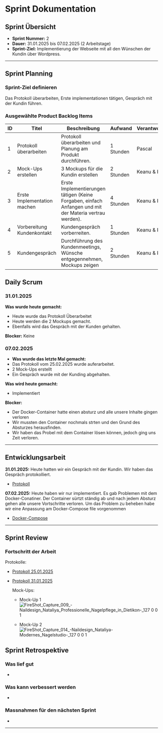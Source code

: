 # Sprint Dokumentation

## Sprint Übersicht

- **Sprint Nummer:** 2
- **Dauer:** 31.01.2025 bis 07.02.2025 (2 Arbeitstage)
- **Sprint-Ziel:** Implementierung der Webseite mit all den Wünschen der Kundin über Wordpress.

---

## Sprint Planning

### Sprint-Ziel definieren

Das Protokoll überarbeiten, Erste implementationen tätigen, Gespräch mit der Kundin führen.

### Ausgewählte Product Backlog Items

| ID  | Titel                                                 | Beschreibung                                                                                                                                                                                    | Aufwand   | Verantwortlich |
| --- | ----------------------------------------------------- | ----------------------------------------------------------------------------------------------------------------------------------------------------------------------------------------------- | --------- | -------------- |
| 1   | Protokoll überarbeiten                                | Protokoll überarbeiten und Planung am Produkt durchführen.                                                              | 1 Stunden | Pascal         |
| 2   | Mock-Ups erstellen                              | 3 Mockups für die Kundin erstellen                                                        | 2 Stunden | Keanu & Pascal        |
| 3   | Erste Implementation machen                           | Erste Implementierungen tätigen (Keine Forgaben, einfach Anfangen und mit der Materia vertrau werden).                                                                                   | 4 Stunden | Keanu & Pascal |
| 4   | Vorbereitung Kundenkontakt                            | Kundengespräch vorberreiten.                                                                                                                     | 1 Stunden | Keanu & Pascal |
| 5   | Kundengespräch                                        | Durchführung des Kundenmeetings, Wünsche entgegennehmen, Mockups zeigen | 2 Stunden | Keanu & Pascal |

## Daily Scrum

### 31.01.2025

**Was wurde heute gemacht:**
- Heute wurde das Protokoll Überarbeitet
-  Heute werden die 2 Mockups gemacht.
- Ebenfalls wird das Gespräch mit der Kunden gehalten.

 **Blocker:** Keine

  
### 07.02.2025
- **Was wurde das letzte Mal gemacht:**
- Das Protokoll vom 25.02.2025 wurde auferarbeitet.
- 2 Mock-Ups erstellt
- Ein Gespräch wurde mit der Kunding abgehalten.
 


 **Was wird heute gemacht:**
- Implementiert

 **Blocker:**
- Der Docker-Container hatte einen absturz und alle unsere Inhalte gingen verloren
- Wir mussten den Container nochmals strten und den Grund des Absturzes herausfinden.
- Wir haben das Probel mit dem Container lösen können, jedoch ging uns Zeit verloren.


---

## Entwicklungsarbeit

**31.01.2025:** Heute hatten wir ein Gespräch mit der Kundin. Wir haben das Gespräch protokolliert.
- [Protokoll]([https://github.com/Kurizaki/Nagelstudio-Naildesign-Nataliya/blob/main/Dokumentation/Technologie.md](https://github.com/Kurizaki/Nagelstudio-Naildesign-Nataliya/blob/main/Gespr%C3%A4chsprotokoll/Protokoll01_31.01.2025.md))


**07.02.2025:** Heute haben wir nur implementiert. Es gab Problemen mit dem Docker-Conatiner. Der Container sürtzt ständig ab und nach jedem Absturz gehen alle unsere Vortschritte verloren. Um das Problem zu beheben habe wir eine Anpassung am Docker-Compose file vorgenommen
- [Docker-Compose](https://github.com/Kurizaki/Nagelstudio-Naildesign-Nataliya/blob/main/DockerConnection/docker-compose.yml)
    
---

## Sprint Review

### Fortschritt der Arbeit
Protokolle:
- [Protokoll 25.01.2025](https://github.com/Kurizaki/Nagelstudio-Naildesign-Nataliya/blob/main/Gespr%C3%A4chsprotokoll/Protokoll01_25.01.2025.md)
- [Protokoll 31.01.2025](https://github.com/Kurizaki/Nagelstudio-Naildesign-Nataliya/blob/main/Gespr%C3%A4chsprotokoll/Protokoll01_31.01.2025.md)

  Mock-Ups:
  - Mock-Up 1
    ![FireShot_Capture_009_-_Naildesign_Nataliya_Professionelle_Nagelpflege_in_Dietikon_-_127 0 0 1](https://github.com/user-attachments/assets/79490646-ebb7-4498-b35a-5699ec40deef)


  - Mock-Up 2
    ![FireShot_Capture_014_-_Naildesign_Nataliya_-_Modernes_Nagelstudio_-_127 0 0 1](https://github.com/user-attachments/assets/b22563b4-7bb6-452c-9d3f-b5916b7128b6)



## Sprint Retrospektive

### Was lief gut

- 
  
  ### Was kann verbessert werden

- 

### Massnahmen für den nächsten Sprint

- 
---
